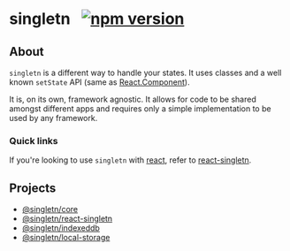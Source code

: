 # singletn &#8194;[![npm version](https://img.shields.io/npm/v/@singletn/core.svg?style=flat)](https://www.npmjs.com/package/@singletn/core)

## About

`singletn` is a different way to handle your states. It uses classes and a well known `setState` API (same as [React.Component](https://reactjs.org/docs/react-component.html)).

It is, on its own, framework agnostic. It allows for code to be shared amongst different apps and requires only a simple implementation to be used by any framework.

### Quick links

If you're looking to use `singletn` with [react](https://reactjs.org/), refer to [react-singletn](./packages/react-singletn).

## Projects

- [@singletn/core](./packages/core)
- [@singletn/react-singletn](./packages/react-singletn)
- [@singletn/indexeddb](./packages/indexeddb)
- [@singletn/local-storage](./packages/local-storage)
